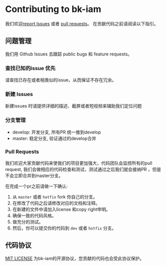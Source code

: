# Contributing to bk-iam

我们欢迎[report Issues](https://github.com/TencentBlueKing/bk-iam/issues) 或者 [pull requests](https://github.com/TencentBlueKing/bk-iam/pulls)。 在贡献代码之前请阅读以下指引。

## 问题管理

我们用 Github Issues 去跟踪 public bugs 和 feature requests。

### 查找已知的issue 优先

请查找已存在或者相类似的issue，从而保证不存在冗余。

### 新建 Issues

新建issues 时请提供详细的描述、截屏或者短视频来辅助我们定位问题

### 分支管理

- develop: 开发分支, 所有PR 统一推到develop
- master: 稳定分支, 验证通过的develop合并

###  Pull Requests

我们欢迎大家贡献代码来使我们的项目更加强大，代码团队会监控所有的pull request, 我们会做相应的代码检查和测试，测试通过之后我们就会接纳PR ，但是不会立即合并到master分支。

在完成一个pr之前请做一下确认:

1. 从 `master` 或者 `hotfix` fork 你自己的分支。
2. 在修改了代码之后请修改对应的文档和注释。
3. 在新建的文件中请加入license 和copy right申明。
4. 确保一致的代码风格。
5. 做充分的测试。
6. 然后，你可以提交你的代码到 `dev` 或者 `hotfix` 分支。


## 代码协议

[MIT LICENSE](https://github.com/TencentBlueKing/bk-iam/blob/master/LICENSE) 为bk-iam的开源协议，您贡献的代码也会受此协议保护。

